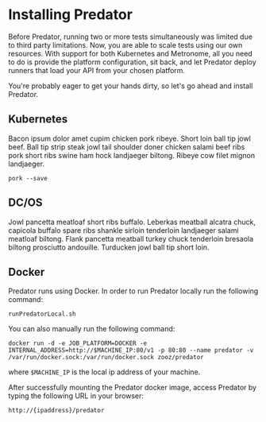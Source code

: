 # Installing Predator

Before Predator, running two or more tests simultaneously was limited due to third party limitations. Now, you are able to scale tests using our own resources. With support for both Kubernetes and Metronome, all you need to do is provide the platform configuration, sit back, and let Predator deploy runners that load your API from your chosen platform. 

You're probably eager to get your hands dirty, so let's go ahead and install Predator.

## Kubernetes

Bacon ipsum dolor amet cupim chicken pork ribeye. Short loin ball tip jowl beef. Ball tip strip steak jowl tail shoulder doner chicken salami beef ribs pork short ribs swine ham hock landjaeger biltong. Ribeye cow filet mignon landjaeger.

```
pork --save
```

## DC/OS

Jowl pancetta meatloaf short ribs buffalo. Leberkas meatball alcatra chuck, capicola buffalo spare ribs shankle sirloin tenderloin landjaeger salami meatloaf biltong. Flank pancetta meatball turkey chuck tenderloin bresaola biltong prosciutto andouille. Turducken jowl ball tip short loin.

## Docker

Predator runs using Docker. In order to run Predator locally run the following command:

`runPredatorLocal.sh`

You can also manually run the following command:

```docker run -d -e JOB_PLATFORM=DOCKER -e INTERNAL_ADDRESS=http://$MACHINE_IP:80/v1 -p 80:80 --name predator -v /var/run/docker.sock:/var/run/docker.sock zooz/predator```

where `$MACHINE_IP` is the local ip address of your machine.

After successfully mounting the Predator docker image, access Predator by typing the following URL in your browser:

```http://{ipaddress}/predator```